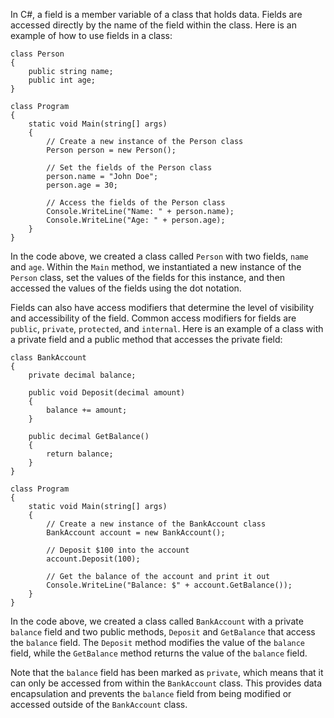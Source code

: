 In C#, a field is a member variable of a class that holds data. Fields are accessed directly by the name of the field within the class. Here is an example of how to use fields in a class:

```
class Person
{
    public string name;
    public int age;
}

class Program
{
    static void Main(string[] args)
    {
        // Create a new instance of the Person class
        Person person = new Person();

        // Set the fields of the Person class
        person.name = "John Doe";
        person.age = 30;

        // Access the fields of the Person class
        Console.WriteLine("Name: " + person.name);
        Console.WriteLine("Age: " + person.age);
    }
}
```

In the code above, we created a class called `Person` with two fields, `name` and `age`. Within the `Main` method, we instantiated a new instance of the `Person` class, set the values of the fields for this instance, and then accessed the values of the fields using the dot notation. 

Fields can also have access modifiers that determine the level of visibility and accessibility of the field. Common access modifiers for fields are `public`, `private`, `protected`, and `internal`. Here is an example of a class with a private field and a public method that accesses the private field:

```
class BankAccount
{
    private decimal balance;

    public void Deposit(decimal amount)
    {
        balance += amount;
    }

    public decimal GetBalance()
    {
        return balance;
    }
}

class Program
{
    static void Main(string[] args)
    {
        // Create a new instance of the BankAccount class
        BankAccount account = new BankAccount();

        // Deposit $100 into the account
        account.Deposit(100);

        // Get the balance of the account and print it out
        Console.WriteLine("Balance: $" + account.GetBalance());
    }
}
```

In the code above, we created a class called `BankAccount` with a private `balance` field and two public methods, `Deposit` and `GetBalance` that access the `balance` field. The `Deposit` method modifies the value of the `balance` field, while the `GetBalance` method returns the value of the `balance` field. 

Note that the `balance` field has been marked as `private`, which means that it can only be accessed from within the `BankAccount` class. This provides data encapsulation and prevents the `balance` field from being modified or accessed outside of the `BankAccount` class.